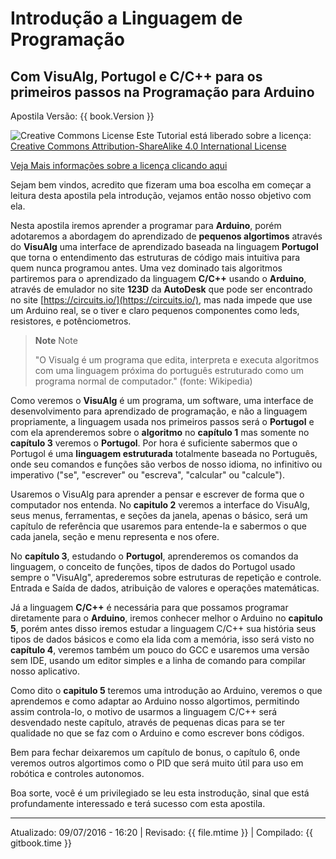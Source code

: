 # Introdução a Linguagem de Programação
## Com VisuAlg, Portugol e C/C++ para os primeiros passos na Programação para Arduino

Apostila Versão: {{ book.Version }}

![Creative Commons License](https://i.creativecommons.org/l/by-sa/4.0/88x31.png)
Este Tutorial está liberado sobre a licença: [Creative Commons Attribution-ShareAlike 4.0 International License](http://creativecommons.org/licenses/by-sa/4.0/)

[Veja Mais informações sobre a licença clicando aqui](licenca.md)

Sejam bem vindos, acredito que fizeram uma boa escolha em começar a leitura desta apostila pela introdução, vejamos então nosso objetivo com ela.

Nesta apostila iremos aprender a programar para **Arduino**, porém adotaremos a abordagem do aprendizado de **pequenos algortimos** através do **VisuAlg** uma interface de aprendizado baseada na linguagem **Portugol** que torna o entendimento das estruturas de código mais intuitiva para quem nunca programou antes. Uma vez dominado tais algoritmos partiremos para o aprendizado da linguagem **C/C++** usando o **Arduino**, através de emulador no site **123D** da **AutoDesk** que pode ser encontrado no site [https://circuits.io/](https://circuits.io/), mas nada impede que use um Arduino real, se o tiver e claro pequenos componentes como leds, resistores, e potênciometros.

> **Note** Note
> 
> "O Visualg é um programa que edita, interpreta e executa algoritmos com uma linguagem próxima do português estruturado como um programa normal de computador." (fonte: Wikipedia)

Como veremos o **VisuAlg** é um programa, um software, uma interface de desenvolvimento para aprendizado de programação, e não a linguagem propriamente, a linguagem usada nos primeiros passos será o **Portugol** e com ela aprenderemos sobre o **algoritmo** no **capítulo 1** mas somente no **capítulo 3** veremos o  **Portugol**. Por hora é suficiente sabermos que o Portugol é uma **linguagem estruturada** totalmente baseada no Português, onde seu comandos e funções são verbos de nosso idioma, no infinitivo ou imperativo ("se", "escrever" ou "escreva", "calcular" ou "calcule"). 

Usaremos o VisuAlg para aprender a pensar e escrever de forma que o computador nos entenda. No **capitulo 2** veremos a interface do VisuAlg, seus menus, ferramentas, e seções da janela, apenas o básico, será  um capítulo de referência que usaremos para entende-la e sabermos o que cada janela, seção e menu representa e nos ofere.

No **capítulo 3**, estudando o **Portugol**, aprenderemos os comandos da linguagem, o conceito de funções, tipos de dados do Portugol usado sempre o "VisuAlg", aprederemos sobre estruturas de repetição e controle. Entrada e Saída de dados, atribuição de valores e operações matemáticas.

Já a linguagem **C/C++** é necessária para que possamos programar diretamente para o **Arduino**, iremos conhecer melhor o Arduino no **capitulo 5**, porém antes disso iremos estudar a linguagem C/C++ sua história seus tipos de dados básicos e como ela lida com a memória, isso será visto no **capítulo 4**, veremos também um pouco do GCC e usaremos uma versão sem IDE, usando um editor simples e a linha de comando para compilar nosso aplicativo.

Como dito o **capitulo 5** teremos uma introdução ao Arduino, veremos o que aprendemos e como adaptar ao Arduino nosso algortimos, permitindo assim controla-lo, o motivo de usarmos a linguagem C/C++ será desvendado neste capítulo, através de pequenas dicas para se ter qualidade no que se faz com o Arduino e como escrever bons códigos.

Bem para fechar deixaremos um capítulo de bonus, o capítulo 6, onde veremos outros algortimos como o PID que será muito útil para uso em robótica e controles autonomos.

Boa sorte, você é um privilegiado se leu esta instrodução, sinal que está profundamente interessado e terá sucesso com esta apostila.

---
Atualizado: 09/07/2016 - 16:20 | Revisado: {{ file.mtime }} | Compilado: {{ gitbook.time }}
